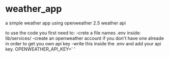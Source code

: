 # weather_app

a simple weather app using openweather 2.5 weather api

to use the code you first need to:
-crete a file names .env inside: lib/services/
-create an openweather account if you don't have one alreade in order to get you own api key
-write this inside the .env and add your api key.    OPENWEATHER_API_KEY='   '